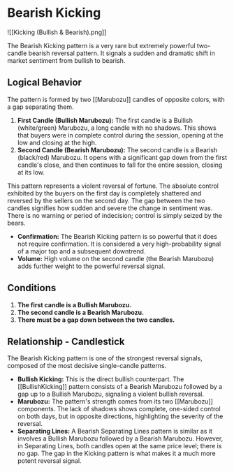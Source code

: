 # Bearish Kicking

![[Kicking (Bullish & Bearish).png]]

The Bearish Kicking pattern is a very rare but extremely powerful two-candle bearish reversal pattern. It signals a sudden and dramatic shift in market sentiment from bullish to bearish.

## Logical Behavior

The pattern is formed by two [[Marubozu]] candles of opposite colors, with a gap separating them.

1.  **First Candle (Bullish Marubozu):** The first candle is a Bullish (white/green) Marubozu, a long candle with no shadows. This shows that buyers were in complete control during the session, opening at the low and closing at the high.
2.  **Second Candle (Bearish Marubozu):** The second candle is a Bearish (black/red) Marubozu. It opens with a significant gap down from the first candle's close, and then continues to fall for the entire session, closing at its low.

This pattern represents a violent reversal of fortune. The absolute control exhibited by the buyers on the first day is completely shattered and reversed by the sellers on the second day. The gap between the two candles signifies how sudden and severe the change in sentiment was. There is no warning or period of indecision; control is simply seized by the bears.

- **Confirmation:** The Bearish Kicking pattern is so powerful that it does not require confirmation. It is considered a very high-probability signal of a major top and a subsequent downtrend.
- **Volume:** High volume on the second candle (the Bearish Marubozu) adds further weight to the powerful reversal signal.

## Conditions

1.  **The first candle is a Bullish Marubozu.**
2.  **The second candle is a Bearish Marubozu.**
3.  **There must be a gap down between the two candles.**

## Relationship - Candlestick

The Bearish Kicking pattern is one of the strongest reversal signals, composed of the most decisive single-candle patterns.

- **Bullish Kicking:** This is the direct bullish counterpart. The [[BullishKicking]] pattern consists of a Bearish Marubozu followed by a gap up to a Bullish Marubozu, signaling a violent bullish reversal.
- **Marubozu:** The pattern's strength comes from its two [[Marubozu]] components. The lack of shadows shows complete, one-sided control on both days, but in opposite directions, highlighting the severity of the reversal.
- **Separating Lines:** A Bearish Separating Lines pattern is similar as it involves a Bullish Marubozu followed by a Bearish Marubozu. However, in Separating Lines, both candles open at the same price level; there is no gap. The gap in the Kicking pattern is what makes it a much more potent reversal signal.
